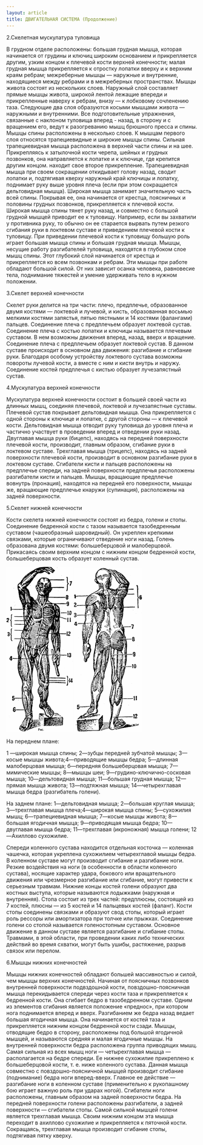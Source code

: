 ```yaml
---
layout: article
title: ДВИГАТЕЛЬНАЯ СИСТЕМА (Продолжение)
---
```

2.Скелетная мускулатура туловища
 
В грудном отделе расположены: большая грудная мышца, которая начинается от грудины и ключиц широким основанием и прикрепляется другим, узким концом к плечевой кости верхней конечности; малая грудная мышца прикрепляется к отростку лопатки вверху и к верхним краям ребрам; межреберные мышцы — наружные и внутренние, находящиеся между ребрами и в межреберных пространствах.
Мышцы живота состоят из нескольких слоев. Наружный слой составляет прямые мышцы живота, широкой лентой лежащие впереди и прикрепленные наверху к ребрам, внизу — к лобковому сочленению таза.
Следующие два слоя образуются косыми мышцами живота — наружными и внутренними. Все подготовительные упражнения, связанные с наклоном туловища вперед - назад, в сторону и с вращением его, ведут к разогреванию мышц брюшного пресса и спины.
Мышцы спины расположены в несколько слоев. К мышцам первого слоя относятся трапециевидные и широкие мышцы спины. Сильная трапециевидная мышца расположена в верхней части спины и на шее.
Прикрепляясь к затылочной кости черепа, шейных и грудных позвонков, она направляется к лопатке и к ключице, где крепится другим концом. находит свое второе прикрепление.
Трапециевидная мышца при своем сокращении откидывает голову назад, сводит лопатки и, подтягивая кверху наружный край ключицы и лопатку, поднимает руку выше уровня плеча (если при этом сокращается дельтовидная мышца).
Широкая мышца занимает значительную часть всей спины. Покрывая ее, она начинается от крестца, поясничных и половины грудных позвонков, прикрепляется к плечевой кости. Широкая мышца спины тянет руку назад, и совместно с большой грудной мышцей приводит ее к туловищу.
Например, если вы захватили у противника руку, то обычно он ее старается вырвать путем резкого сгибания руки в локтевом суставе и приведением плечевой кости к туловищу. При приведении плечевой кости к туловищу большую роль играет большая мышца спины и большая грудная мышца.
Мышцы, несущие работу разгибателей туловища, находятся в глубоком слое мышц спины. Этот глубокий слой начинается от крестца и прикрепляется ко всем позвонкам и ребрам. Эти мышцы при работе обладают большой силой. От них зависит осанка человека, равновесие тела, поднимание тяжестей и умение удерживать тело в нужном положении.
 
3.Скелет верхней конечности
 
Скелет руки делится на три части: плечо, предплечье, образованное двумя костями — локтевой и лучевой, и кисть, образованная восьмью мелкими костями запястья, пятью пястными и 14 костями (фалангами) пальцев. Соединение плеча с предплечьем образует локтевой сустав.
Соединение плеча с костью лопатки и ключицы называется плечевым суставом. В нем возможны движения вперед, назад, вверх и вращение.
Соединение плеча с предплечьем образует локтевой сустав. В данном суставе происходит в основном два движения: разгибание и сгибание руки. Благодаря особому устройству локтевого сустава возможны повороты лучевой кости, а вместе с ним и кисти внутрь и наружу.
Соединение костей предплечья с кистью образует лучезапястный сустав.
 
4.Мускулатура верхней конечности
 
Мускулатура верхней конечности состоит в большей своей части из длинных мышц, соединяя плечевой, локтевой и лучезапястные суставы.
Плечевой сустав покрывает дельтовидная мышца. Она прикрепляется с одной стороны к ключице и лопатке, с другой стороны — к плечевой кости. Дельтовидная мышца отводит руку туловища до уровня плеча и частично участвует в проведении вперед и отведении руки назад.
Двуглавая мышца руки (бицепс), находясь на передней поверхности плечевой кости, производит, главным образом, сгибание руки в локтевом суставе.
Трехглавая мышца (трицепс), находясь на задней поверхности плечевой кости, производит в основном разгибание руки в локтевом суставе.
Сгибатели кисти и пальцев расположены на предплечье спереди, на задней поверхности предплечья расположены разгибатели кисти и пальцев.
Мышцы, вращающие предплечье вовнутрь (пронация), находятся на передней его поверхности, мышцы же, вращающие предплечье кнаружи (супинация), расположены на задней поверхности.
 
5.Скелет нижней конечности
 
Кости скелета нижней конечности состоят из бедра, голени и стопы.
Соединение бедренной кости с тазом называется тазобедренным суставом (чашеобразный шаровидный). Он укреплен крепкими связками, которые ограничивают отведение ноги назад. Голень образована двумя костями: большеберцовой и малоберцовой. Прикасаясь своим верхним концом с нижним концом бедренной кости, большеберцовая кость образует коленный сустав.
 
![  Мускулатура человека (передний план)](5.5.1/image003.gif "  Мускулатура человека (передний план)")
![ Мускулатура человека (задний план)](5.5.1/image003.1.gif " Мускулатура человека (задний план)")

На переднем плане:

1 —широкая мышца спины; 2—зубцы передней зубчатой мышцы; 3—косые мышцы живота;4—приводящие мышцы бедра; 5—длинная малоберцовая мышца; б—передняя большеберцовая мышца; 7—мимические мышцы; 8—мышцы шеи; 9—грудино-ключично-сосковая мышца; 10—дельтовидная мышца; 11—большая грудная мышца; 12—прямая мышца живота; 13—подтяжная мышца; 14—четырехглавая мышца бедра (разгибатель голени).
 
На заднем плане: 
1—дельтовидная мышца; 2—большая круглая мышца; 3—трехглавая мышца плеча;4—широкая мышца спины; 5—сухожилия мышц; 6—трапециевидная мышца; 7—косые       мышцы живота; 8—большая ягодичная мышца; 9—приводящая мышца бедра; 10—двуглавая мышца бедра; 11—трехглавая (икроножная) мышца голени; 12—Ахиллово сухожилие.

 
Спереди коленного сустава находится отдельная косточка — коленная чашечка, которая укреплена сухожилием четырехглавой мышцы бедра. В коленном суставе могут производит сгибание и разгибание ноги. Резкие воздействия на ноги (в особенности в области коленного сустава), носящие характер удара, бокового или вращательного движения или чрезмерное разгибание или сгибание, могут привести к серьезным травмам.
Нижние концы костей голени образуют два костных выступа, которые называются лодыжками (наружная и внутренняя).
Стопа состоит из трех частей: предплюсны, состоящей из 7 костей, плюсны — из 5 костей и 14 пальцевых костей (фаланг). Кости стопы соединены связками и образуют свод стопы, который играет роль рессоры или амортизатора при толчке или прыжках. Соединение голени со стопой называется голеностопным суставом. Основное движение в данном суставе является разгибание и сгибание стопы. Травмами, в этой области, при проведении каких либо технических действий во время схватки, могут быть ушибы, растяжение, разрыв связок или перелом.
 
6.Мышцы нижних конечностей
 
Мышцы нижних конечностей обладают большей массивностью и силой, чем мышцы верхних конечностей. Начиная от поясничных позвонков внутренней поверхности подвздошной кости, повздошно-поясничная мышца перекидывается спереди через кости таза и прикрепляется к бедренной кости. Она сгибает бедро в тазобедренном суставе. Одним из элементов сгибания является положение «преднос», при котором нога поднимается вперед и вверх.
Разгибанием же бедра назад ведает большая ягодичная мышца. Она начинается от костей таза и прикрепляется нижним концом бедренной кости сзади. Мышцы, отводящие бедро в сторону, расположены под большой ягодичной мышцей, и называются средняя и малая ягодичные мышцы.
На внутренней поверхности бедра расположена группа приводящих мышц. Самая сильная из всех мышц ноги — четырехглавая мышца — располагается на бедре спереди. Ее нижнее сухожилие прикреплено к большеберцовой кости, т. е. ниже коленного сустава. Данная мышца совместно с повздошно-поясничной мышцей производит сгибание (поднимание) бедра ноги вперед-вверх. Главное ее действие — разгибание ноги в коленном суставе (применительно к рукопашному бою играет важную роль при ударах ногой). Сгибатели ноги расположены, главным образом на задней поверхности бедра.
 На передней поверхности голени расположены разгибатели, а задней поверхности — сгибатели стопы. Самой сильной мышцей голени является трехглавая мышца. Своим нижним концом эта мышца переходит в ахиллово сухожилие и прикрепляется к пяточной кости. Сокращаясь, трехглавая мышца производит сгибание стопы, подтягивая пятку кверху.
 
